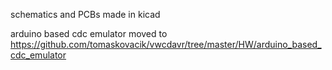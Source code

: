 schematics and PCBs made in kicad

arduino based cdc emulator moved to https://github.com/tomaskovacik/vwcdavr/tree/master/HW/arduino_based_cdc_emulator
